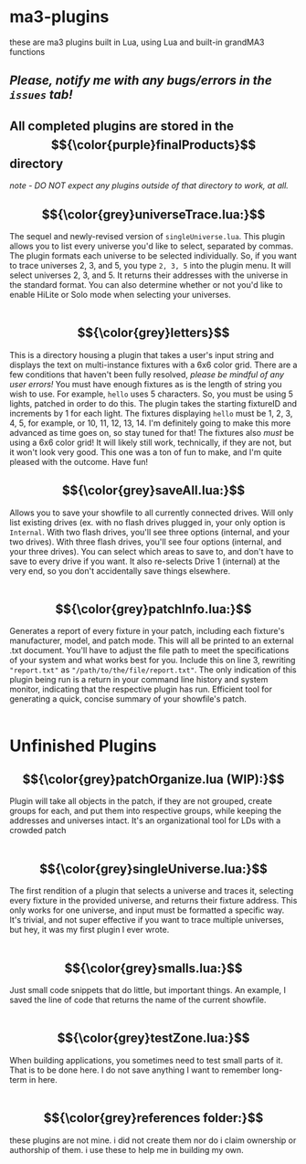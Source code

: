 # ma3-plugins
these are ma3 plugins built in Lua, using Lua and built-in grandMA3 functions

## *Please, notify me with any bugs/errors in the `issues` tab!*

## All completed plugins are stored in the $${\color{purple}finalProducts}$$ directory
*note - DO NOT expect any plugins outside of that directory to work, at all.*

## $${\color{grey}universeTrace.lua:}$$
The sequel and newly-revised version of `singleUniverse.lua`. This plugin allows you to list every universe you'd like to select, separated by commas. The plugin formats each universe to be selected individually. So, if you want to trace universes 2, 3, and 5, you type `2, 3, 5` into the plugin menu. It will select universes 2, 3, and 5. It returns their addresses with the universe in the standard format. You can also determine whether or not you'd like to enable HiLite or Solo mode when selecting your universes. 
<br>
<br>

## $${\color{grey}letters}$$
This is a directory housing a plugin that takes a user's input string and displays the text on multi-instance fixtures with a 6x6 color grid. There are a few conditions that haven't been fully resolved, *please be mindful of any user errors!* You must have enough fixtures as is the length of string you wish to use. For example, `hello` uses 5 characters. So, you must be using 5 lights, patched in order to do this. The plugin takes the starting fixtureID and increments by 1 for each light. The fixtures displaying `hello` must be 1, 2, 3, 4, 5, for example, or 10, 11, 12, 13, 14. I'm definitely going to make this more advanced as time goes on, so stay tuned for that! The fixtures also *must* be using a 6x6 color grid! It will likely still work, technically, if they are not, but it won't look very good. This one was a ton of fun to make, and I'm quite pleased with the outcome. Have fun!

## $${\color{grey}saveAll.lua:}$$
Allows you to save your showfile to all currently connected drives. Will only list existing drives (ex. with no flash drives plugged in, your only option is `Internal`. With two flash drives, you'll see three options (internal, and your two drives). With three flash drives, you'll see four options (internal, and your three drives). You can select which areas to save to, and don't have to save to every drive if you want. It also re-selects Drive 1 (internal) at the very end, so you don't accidentally save things elsewhere. 
<br>
<br>

## $${\color{grey}patchInfo.lua:}$$
Generates a report of every fixture in your patch, including each fixture's manufacturer, model, and patch mode. This will all be printed to an external .txt document. You'll have to adjust the file path to meet the specifications of your system and what works best for you. Include this on line 3, rewriting `"report.txt"` as `"/path/to/the/file/report.txt"`. The only indication of this plugin being run is a return in your command line history and system monitor, indicating that the respective plugin has run. Efficient tool for generating a quick, concise summary of your showfile's patch. 
<br>
<br>

# Unfinished Plugins
## $${\color{grey}patchOrganize.lua (WIP):}$$
Plugin will take all objects in the patch, if they are not grouped, create groups for each, and put them into respective groups, while keeping the addresses and universes intact. It's an organizational tool for LDs with a crowded patch
<br>
<br>
## $${\color{grey}singleUniverse.lua:}$$
The first rendition of a plugin that selects a universe and traces it, selecting every fixture in the provided universe, and returns their fixture address. This only works for one universe, and input must be formatted a specific way. It's trivial, and not super effective if you want to trace multiple universes, but hey, it was my first plugin I ever wrote. 
<br>
<br>
## $${\color{grey}smalls.lua:}$$
Just small code snippets that do little, but important things. An example, I saved the line of code that returns the name of the current showfile. 
<br>
<br>
## $${\color{grey}testZone.lua:}$$
When building applications, you sometimes need to test small parts of it. That is to be done here. I do not save anything I want to remember long-term in here. 
<br>
<br>
## $${\color{grey}references folder:}$$
these plugins are not mine. i did not create them nor do i claim ownership or authorship of them. i use these to help me in building my own. 

